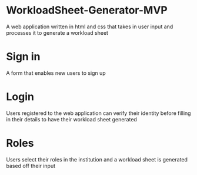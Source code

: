 # WorkloadSheet-Generator-MVP
A web application written in html and css that takes in user input and processes it to generate a workload sheet

# Sign in
A form that enables new users to sign up

# Login
Users registered to the web application can verify their identity before filling in their details to have their workload sheet generated

# Roles 
Users select their roles in the institution and a workload sheet is generated based off their input
